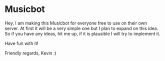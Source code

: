 # Musicbot

Hey,
I am making this Musicbot for everyone free to use on their own server. At first it will be a very simple one but I plan to expand on this idea. So if you have any ideas, hit me up, if it is plausible I will try to implement it.

Have fun with it!

Friendly regards,
Kevin :)
